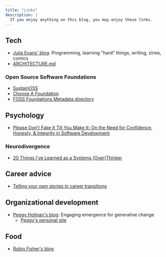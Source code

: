 ```yaml
---
title: "Links"
description: |
  If you enjoy anything on this blog, you may enjoy these links.
---
```



## Tech

* [Julia Evans' blog](https://jvns.ca/): Programming, learning "hard" things, writing,
  zines, comics
* [ARCHITECTURE.md](https://matklad.github.io/2021/02/06/ARCHITECTURE.md.html)


### Open Source Software Foundations

* [SustainOSS](https://sustainoss.org/)
* [Choose A Foundation](https://chooseafoundation.com/)
* [FOSS Foundations Metadata directory](https://fossfoundation.info/openapi)


## Psychology

* [Please Don’t Fake It Till You Make It: On the Need for Confidence, Honesty, & Integrity in Software Development](https://www.kristen-foster-marks.com/post/on-the-need-for-confidence-honesty-integrity-in-software-development)


### Neurodivergence

* [20 Things I've Learned as a Systems (Over)Thinker](https://cutlefish.substack.com/p/20-things-ive-learned-as-a-systems)


## Career advice

* [Telling your own stories in career transitions](https://www.drcathicks.com/post/telling-your-own-stories-in-career-transitions)


## Organizational development

* [Peggy Holman's blog](https://peggyholman.medium.com/): Engaging emergence for
  generative change
    * [Peggy's personal site](https://peggyholman.com/)


## Food

* [Robin Fisher's blog](https://itsarobin.github.io/)
